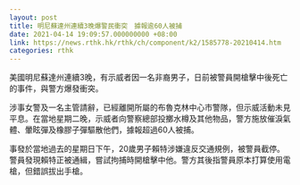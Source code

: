 ```yaml
---
layout: post
title: 明尼蘇達州連續3晚爆警民衝突　據報逾60人被捕
date: 2021-04-14 19:09:57.000000000 +08:00
link: https://news.rthk.hk/rthk/ch/component/k2/1585778-20210414.htm
categories: rthk
---
```


美國明尼蘇達州連續3晚，有示威者因一名非裔男子，日前被警員開槍擊中後死亡的事件，與警方爆發衝突。

涉事女警及一名主管請辭，已經離開所屬的布魯克林中心市警隊，但示威活動未見平息。在當地星期二晚，示威者向警察總部投擲水樽及其他物品，警方施放催淚氣體、暈眩彈及橡膠子彈驅散他們，據報超過60人被捕。

事發於當地過去的星期日下午，20歲男子賴特涉嫌違反交通規例，被警員截停。警員發現賴特正被通緝，嘗試拘捕時開槍擊中他。警方其後指警員原本打算使用電槍，但錯誤拔出手槍。

